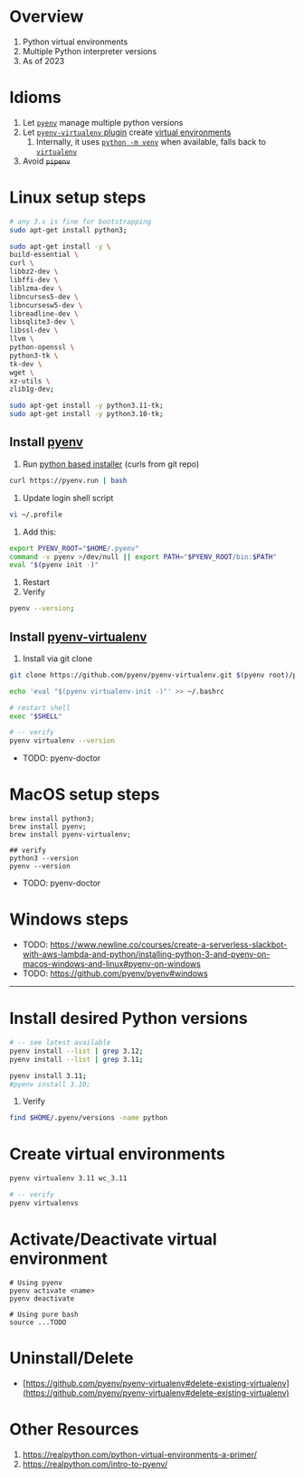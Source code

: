 # Overview
1. Python virtual environments    
1. Multiple Python interpreter versions
1. As of 2023


# Idioms
1. Let [`pyenv`](https://github.com/pyenv/pyenv) manage multiple python versions
1. Let [`pyenv-virtualenv` plugin](https://github.com/pyenv/pyenv-virtualenv) create [virtual environments](https://docs.python.org/3/tutorial/venv.html)
    1. Internally, it uses [`python -m venv`](https://docs.python.org/3/library/venv.html) when available, falls back to [`virtualenv`](https://virtualenv.pypa.io/en/latest/)
1. Avoid ~~`pipenv`~~


# Linux setup steps
```bash
# any 3.x is fine for bootstrapping
sudo apt-get install python3;

sudo apt-get install -y \
build-essential \
curl \
libbz2-dev \
libffi-dev \
liblzma-dev \
libncurses5-dev \
libncursesw5-dev \
libreadline-dev \
libsqlite3-dev \
libssl-dev \
llvm \
python-openssl \
python3-tk \
tk-dev \
wget \
xz-utils \
zlib1g-dev;

sudo apt-get install -y python3.11-tk;
sudo apt-get install -y python3.10-tk;
```

## Install [pyenv](https://github.com/pyenv/pyenv)
1. Run [python based installer](https://raw.githubusercontent.com/pyenv/pyenv-installer/master/bin/pyenv-installer) (curls from git repo)
```bash
curl https://pyenv.run | bash
```
1. Update login shell script
```bash
vi ~/.profile
```
1. Add this:
```sh
export PYENV_ROOT="$HOME/.pyenv"
command -v pyenv >/dev/null || export PATH="$PYENV_ROOT/bin:$PATH"
eval "$(pyenv init -)"
```
1. Restart
1. Verify
```bash
pyenv --version;
```

## Install [pyenv-virtualenv](https://github.com/pyenv/pyenv-virtualenv)
1. Install via git clone
```bash
git clone https://github.com/pyenv/pyenv-virtualenv.git $(pyenv root)/plugins/pyenv-virtualenv

echo 'eval "$(pyenv virtualenv-init -)"' >> ~/.bashrc

# restart shell
exec "$SHELL"

# -- verify
pyenv virtualenv --version
```

- TODO: pyenv-doctor


# MacOS setup steps
```
brew install python3;
brew install pyenv;
brew install pyenv-virtualenv;

## verify
python3 --version
pyenv --version
```

- TODO: pyenv-doctor


# Windows steps
- TODO: https://www.newline.co/courses/create-a-serverless-slackbot-with-aws-lambda-and-python/installing-python-3-and-pyenv-on-macos-windows-and-linux#pyenv-on-windows
- TODO: https://github.com/pyenv/pyenv#windows


------
# Install desired Python versions
```bash
# -- see latest available
pyenv install --list | grep 3.12;
pyenv install --list | grep 3.11;

pyenv install 3.11;
#pyenv install 3.10;
```
1. Verify
```bash
find $HOME/.pyenv/versions -name python
```

# Create virtual environments
```bash
pyenv virtualenv 3.11 wc_3.11

# -- verify
pyenv virtualenvs
```

# Activate/Deactivate virtual environment

```
# Using pyenv
pyenv activate <name>
pyenv deactivate

# Using pure bash
source ...TODO
```

# Uninstall/Delete
- [https://github.com/pyenv/pyenv-virtualenv#delete-existing-virtualenv](https://github.com/pyenv/pyenv-virtualenv#delete-existing-virtualenv)


# Other Resources
1. https://realpython.com/python-virtual-environments-a-primer/
1. https://realpython.com/intro-to-pyenv/
